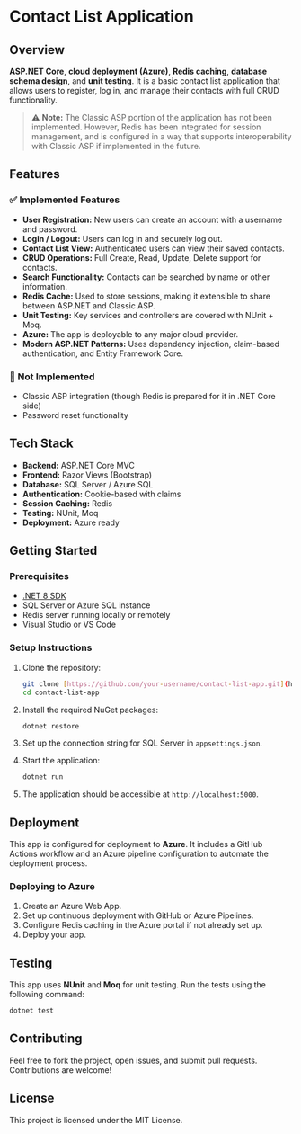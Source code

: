 
# Contact List Application

## Overview

**ASP.NET Core**, **cloud deployment (Azure)**, **Redis caching**, **database schema design**, and **unit testing**. It is a basic contact list application that allows users to register, log in, and manage their contacts with full CRUD functionality.

> ⚠️ **Note:** The Classic ASP portion of the application has not been implemented. However, Redis has been integrated for session management, and is configured in a way that supports interoperability with Classic ASP if implemented in the future.

## Features

### ✅ Implemented Features

- **User Registration:** New users can create an account with a username and password.
- **Login / Logout:** Users can log in and securely log out.
- **Contact List View:** Authenticated users can view their saved contacts.
- **CRUD Operations:** Full Create, Read, Update, Delete support for contacts.
- **Search Functionality:** Contacts can be searched by name or other information.
- **Redis Cache:** Used to store sessions, making it extensible to share between ASP.NET and Classic ASP.
- **Unit Testing:** Key services and controllers are covered with NUnit + Moq.
- **Azure:** The app is deployable to any major cloud provider.
- **Modern ASP.NET Patterns:** Uses dependency injection, claim-based authentication, and Entity Framework Core.

### 🚫 Not Implemented

- Classic ASP integration (though Redis is prepared for it in .NET Core side)
- Password reset functionality

## Tech Stack

- **Backend:** ASP.NET Core MVC
- **Frontend:** Razor Views (Bootstrap)
- **Database:** SQL Server / Azure SQL
- **Authentication:** Cookie-based with claims
- **Session Caching:** Redis
- **Testing:** NUnit, Moq
- **Deployment:** Azure ready

## Getting Started

### Prerequisites

- [.NET 8 SDK](https://dotnet.microsoft.com/download/dotnet)
- SQL Server or Azure SQL instance
- Redis server running locally or remotely
- Visual Studio or VS Code

### Setup Instructions

1. Clone the repository:
   ```bash
   git clone [https://github.com/your-username/contact-list-app.git](https://github.com/tsigdel/ContactList)
   cd contact-list-app
   ```

2. Install the required NuGet packages:
   ```bash
   dotnet restore
   ```

3. Set up the connection string for SQL Server in `appsettings.json`.

4. Start the application:
   ```bash
   dotnet run
   ```

5. The application should be accessible at `http://localhost:5000`.

## Deployment

This app is configured for deployment to **Azure**. It includes a GitHub Actions workflow and an Azure pipeline configuration to automate the deployment process.

### Deploying to Azure

1. Create an Azure Web App.
2. Set up continuous deployment with GitHub or Azure Pipelines.
3. Configure Redis caching in the Azure portal if not already set up.
4. Deploy your app.

## Testing

This app uses **NUnit** and **Moq** for unit testing. Run the tests using the following command:

```bash
dotnet test
```

## Contributing

Feel free to fork the project, open issues, and submit pull requests. Contributions are welcome!

## License

This project is licensed under the MIT License.
